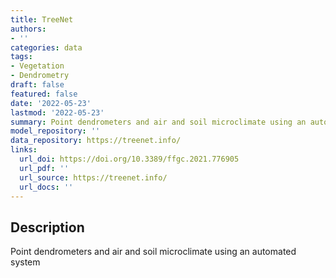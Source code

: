 ```yaml
---
title: TreeNet
authors:
- ''
categories: data
tags:
- Vegetation
- Dendrometry
draft: false
featured: false
date: '2022-05-23'
lastmod: '2022-05-23'
summary: Point dendrometers and air and soil microclimate using an automated system
model_repository: ''
data_repository: https://treenet.info/
links:
  url_doi: https://doi.org/10.3389/ffgc.2021.776905
  url_pdf: ''
  url_source: https://treenet.info/
  url_docs: ''
---
```


## Description

Point dendrometers and air and soil microclimate using an automated system

